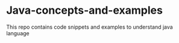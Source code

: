 # Java-concepts-and-examples
This repo contains code snippets and examples to understand java language
